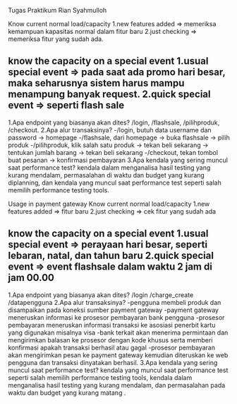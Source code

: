 Tugas Praktikum
Rian Syahmulloh

Know current normal load/capacity
    1.new features added => memeriksa kemampuan kapasitas normal dalam fitur baru
    2.just checking => memeriksa fitur yang sudah ada.

know the capacity on a special event
    1.usual special event => pada saat ada promo hari besar, maka seharusnya sistem harus mampu menampung banyak request.
    2.quick special event => seperti flash sale
 -------------------------------------------
1.Apa endpoint yang biasanya akan dites?
    /login, /flashsale, /pilihproduk, /checkout.
2.Apa alur transaksinya?
    -/login, butuh data username dan password -> homepage
    -/flashsale, dari homepage -> buka flashsale -> pilih produk
    -/pilihproduk, klik salah satu produk -> tekan beli sekarang -> tentukan jumlah barang -> tekan beli sekarang
    -/checkout, tekan tombol buat pesanan -> konfirmasi pembayaran
3.Apa kendala yang sering muncul saat performance test?
    kendala dalam menganalisa hasil testing yang kurang mendalam, permasalahan di waktu dan budget yang kurang diplanning, dan kendala yang muncul saat performance test seperti salah memilih performance testing tools.


Usage in payment gateway 
Know current normal load/capacity
    1.new features added => fitur baru 
    2.just checking => cek fitur yang sudah ada

know the capacity on a special event
    1.usual special event => perayaan hari besar, seperti lebaran, natal, dan tahun baru 
    2.quick special event => event flashsale dalam waktu 2 jam di jam 00.00
 --------------------------------------------
1.Apa endpoint yang biasanya akan dites? 
    /login
    /charge_create
    /datapengguna
2.Apa alur transaksinya?
    -pengguna membeli produk dan disampaikan pada koneksi sumber payment gateway
    -payment gateway meneruskan informasi ke prosesor pembayaran bank pengguna
    -prosesor pembayaran meneruskan informasi transaksi ke asosiasi penerbit kartu yang digunakan misalnya visa
    -bank terkait akan menerima permintaan dan mengirimkan balasan ke prosesor dengan kode khusus serta memberi konfirmasi apakah transaksi berhasil atau gagal
    -prosesor pembayaran akan mengirimkan pesan ke payment gateway kemudian diteruskan ke web pengguna dan transaksi dinyatakan berhasil.
3.Apa kendala yang sering muncul saat performance test?
    kendala yang muncul saat performance test seperti salah memilih performance testing tools, kendala dalam menganalisa hasil testing yang kurang mendalam, dan  permasalahan pada waktu dan budget yang kurang matang .
